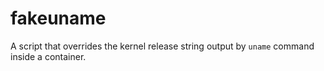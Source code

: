 # fakeuname
A script that overrides the kernel release string output by `uname` command inside a container.


